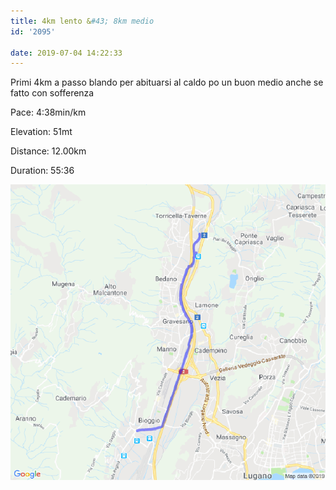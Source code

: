 ```yaml
---
title: 4km lento &#43; 8km medio
id: '2095'

date: 2019-07-04 14:22:33
---
```


Primi 4km a passo blando per abituarsi al caldo po un buon medio anche se fatto con sofferenza

Pace: 4:38min/km

Elevation: 51mt

Distance: 12.00km

Duration: 55:36

![image](/images/2021/08/20190704-activity-map.png)
